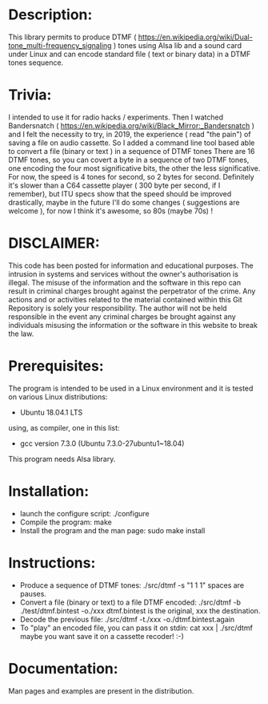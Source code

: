 Description:
============

This library permits to produce DTMF ( https://en.wikipedia.org/wiki/Dual-tone_multi-frequency_signaling ) tones using Alsa lib and a sound card under Linux and can encode standard file ( text or binary data) in a DTMF tones sequence.

Trivia:
=======

I intended to use it for radio hacks / experiments. Then I watched Bandersnatch ( https://en.wikipedia.org/wiki/Black_Mirror:_Bandersnatch ) and I felt the necessity to try, in 2019, the experience ( read "the pain") of saving a file on audio cassette. So I added a command line tool based able to convert a file (binary or text ) in a sequence of DTMF tones  There are 16 DTMF tones, so you can covert a byte in a sequence of two DTMF tones, one encoding the four most significative bits, the other the less significative. For now, the speed is 4 tones for second, so 2 bytes for second. Definitely it's slower than a C64 cassette player ( 300 byte per second, if I remember), but ITU specs show that the speed should be improved drastically, maybe in the future I'll do some changes ( suggestions are welcome ), for now I think it's awesome, so 80s (maybe 70s) ! 

DISCLAIMER:
===========

This code has been posted for information and educational purposes. The intrusion in systems and services without the owner's authorisation is illegal. The misuse of the information and the software in this repo can result in criminal charges brought against the perpetrator of the crime. Any actions and or activities related to the material contained within this Git Repository is solely your responsibility. The author will not be held responsible in the event any criminal charges be brought against any individuals misusing the information or the software in this website to break the law.

Prerequisites:
==============

The program is intended to be used in a Linux environment and it is tested on various Linux distributions:

- Ubuntu 18.04.1 LTS

using, as compiler, one in this list:

- gcc version 7.3.0 (Ubuntu 7.3.0-27ubuntu1~18.04) 

This program needs Alsa library.

Installation:
=============

- launch the configure script:
  ./configure
- Compile the program:
  make
- Install the program and the man page:
  sudo make install

Instructions:
=============

- Produce a sequence of DTMF tones:
   ./src/dtmf -s "1 1 1"
  spaces are pauses.
- Convert a file (binary or text) to a file DTMF encoded:
   ./src/dtmf -b ./test/dtmf.bintest -o./xxx
  dtmf.bintest is the original, xxx the destination.
- Decode the previous file:
  ./src/dtmf -t./xxx  -o./dtmf.bintest.again
- To "play" an encoded file, you can pass it on stdin:
   cat xxx | ./src/dtmf
  maybe you want save it on a cassette recoder! :-)

Documentation:
==============

Man pages and examples are present in the distribution.

